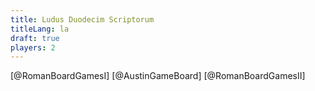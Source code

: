 ```yaml
---
title: Ludus Duodecim Scriptorum
titleLang: la
draft: true
players: 2
---
```


[@RomanBoardGamesI]
[@AustinGameBoard]
[@RomanBoardGamesII]

